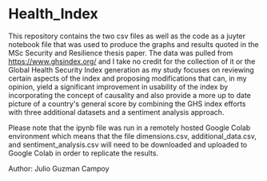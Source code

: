 # Health_Index

This repository contains the two csv files as well as the code as a juyter notebook file that was used to produce the graphs and results quoted in the MSc Security and Resilience thesis paper.
The data was pulled from https://www.ghsindex.org/ and I take no credit for the collection of it or the Global Health Security Index generation as my study focuses on reviewing certain aspects of the index and proposing modifications that can, in my opinion, yield a significant improvement in usability of the index by incorporating the concept of causality and also provide a more up to date picture of a country's general score by combining the GHS index efforts with three additional datasets and a sentiment analysis approach.

Please note that the ipynb file was run in a remotely hosted Google Colab environment which means that the file dimensions.csv, additional_data.csv, and sentiment_analysis.csv will need to be downloaded and uploaded to Google Colab in order to replicate the results.

Author: Julio Guzman Campoy

